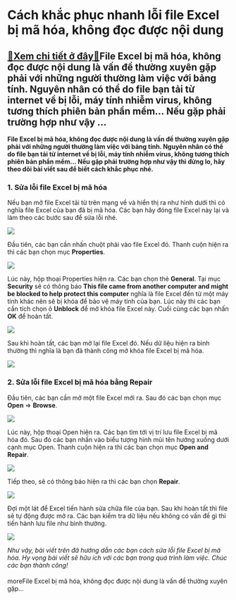 Cách khắc phục nhanh lỗi file Excel bị mã hóa, không đọc được nội dung
======================================================================

[:gift:Xem chi tiết ở đây:gift:](https://hddtvn.com/cach-khac-phuc-nhanh-loi-file-excel-bi-ma-hoa-khong-doc-duoc-noi-dung-2/)File Excel bị mã hóa, không đọc được nội dung là vấn đề thường xuyên gặp phải với những người thường làm việc với bảng tính. Nguyên nhân có thể do file bạn tải từ internet về bị lỗi, máy tính nhiễm virus, không tương thích phiên bản phần mềm… Nếu gặp phải trường hợp như vậy …
------------------------------------------------------------------------------------------------------------------------------------------------------------------------------------------------------------------------------------------------------------------------------------

**File Excel bị mã hóa, không đọc được nội dung là vấn đề thường xuyên gặp phải với những người thường làm việc với bảng tính. Nguyên nhân có thể do file bạn tải từ internet về bị lỗi, máy tính nhiễm virus, không tương thích phiên bản phần mềm… Nếu gặp phải trường hợp như vậy thì đừng lo, hãy theo dõi bài viết sau để biết cách khắc phục nhé.**


### 1. Sửa lỗi file Excel bị mã hóa


Nếu bạn mở file Excel tải từ trên mạng về và hiển thị ra như hình dưới thì có nghĩa file Excel của bạn đã bị mã hóa. Các bạn hãy đóng file Excel này lại và làm theo các bước sau để sửa lỗi nhé.


![](https://hddtvn.com/wp-content/uploads/2021/01/jsH18yA.png)


Đầu tiên, các bạn cần nhấn chuột phải vào file Excel đó. Thanh cuộn hiện ra thì các bạn chọn mục **Properties**.


![](https://hddtvn.com/wp-content/uploads/2021/01/gkEItBQ.png)


Lúc này, hộp thoại Properties hiện ra. Các bạn chọn thẻ **General**. Tại mục **Security** sẽ có thông báo **This file came from another computer and might be blocked to help protect this computer** nghĩa là file Excel đến từ một máy tính khác nên sẽ bị khóa để bảo vệ máy tính của bạn. Lúc này thì các bạn cần tích chọn ô **Unblock** để mở khóa file Excel này. Cuối cùng các bạn nhấn **OK** để hoàn tất.


![](https://hddtvn.com/wp-content/uploads/2021/01/yIXuFfu.png)


Sau khi hoàn tất, các bạn mở lại file Excel đó. Nếu dữ liệu hiện ra bình thường thì nghĩa là bạn đã thành công mở khóa file Excel bị mã hóa.


![](https://hddtvn.com/wp-content/uploads/2021/01/5uxueMi.png)


### 2. Sửa lỗi file Excel bị mã hóa bằng Repair


Đầu tiên, các bạn cần mở một file Excel mới ra. Sau đó các bạn chọn mục **Open** => **Browse**.


![](https://hddtvn.com/wp-content/uploads/2021/01/RVtZcdn.png)


Lúc này, hộp thoại Open hiện ra. Các bạn tìm tới vị trí lưu file Excel bị mã hóa đó. Sau đó các bạn nhấn vào biểu tượng hình mũi tên hướng xuống dưới cạnh mục Open. Thanh cuộn hiện ra thì các bạn chọn mục **Open and Repair**.


![](https://hddtvn.com/wp-content/uploads/2021/01/QrJce8D.png)


Tiếp theo, sẽ có thông báo hiện ra thì các bạn chọn **Repair**.


![](https://hddtvn.com/wp-content/uploads/2021/01/BnOTLOG.png)


Đợi một lát để Excel tiến hành sửa chữa file của bạn. Sau khi hoàn tất thì file sẽ tự động được mở ra. Các bạn kiểm tra dữ liệu nếu không có vấn đề gì thì tiến hành lưu file như bình thường.


![](https://hddtvn.com/wp-content/uploads/2021/01/5uxueMi.png)


*Như vậy, bài viết trên đã hướng dẫn các bạn cách sửa lỗi file Excel bị mã hóa. Hy vọng bài viết sẽ hữu ích với các bạn trong quá trình làm việc. Chúc các bạn thành công!*


#### 


moreFile Excel bị mã hóa, không đọc được nội dung là vấn đề thường xuyên gặp…

